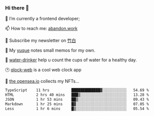 ### Hi there 👋

<!--
**Alfxjx/Alfxjx** is a ✨ _special_ ✨ repository because its `README.md` (this file) appears on your GitHub profile.

Here are some ideas to get you started:

- 🔭 I’m currently working on ...
- 🌱 I’m currently learning ...
- 👯 I’m looking to collaborate on ...
- 🤔 I’m looking for help with ...
- 💬 Ask me about ...
- 📫 How to reach me: ...
- 😄 Pronouns: ...
- ⚡ Fun fact: ...
-->
🔭  I’m currently a frontend developer;

📫  How to reach me: [abandon.work](https://www.abandon.work/)

🎉  Subscribe my newsletter on [竹白](https://alfxjx.zhubai.love/)

🌱  My [yuque](https://www.yuque.com/alfxjx) notes small memos for my own.

🥤  [water-drinker](https://weldingboys.vercel.app/water) help u count the cups of water for a healthy day.

🕑  [qlock-web](https://qlock-web.vercel.app) is a cool web clock app

🌊  [the opensea.io](https://opensea.io/assets/0x495f947276749ce646f68ac8c248420045cb7b5e/29433830147332339639115006737701029562687338063458078299874716625823015632897) collects my NFTs...

<!--START_SECTION:waka-->

```txt
TypeScript    11 hrs          █████████████▓░░░░░░░░░░░   54.69 %
HTML          2 hrs 40 mins   ███▒░░░░░░░░░░░░░░░░░░░░░   13.28 %
JSON          1 hr 53 mins    ██▒░░░░░░░░░░░░░░░░░░░░░░   09.43 %
Markdown      1 hr 25 mins    █▓░░░░░░░░░░░░░░░░░░░░░░░   07.05 %
Less          1 hr 6 mins     █▒░░░░░░░░░░░░░░░░░░░░░░░   05.54 %
```

<!--END_SECTION:waka-->


